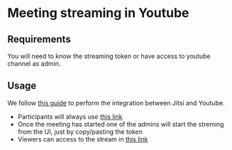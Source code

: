 # Meeting streaming in Youtube

## Requirements

You will need to know the streaming token or have access to youtube channel as admin.

## Usage

We follow [this guide](https://jitsi.org/blog/live-streaming-with-jitsi-and-youtube/) to perform the integration between Jitsi and Youtube.

- Participants will always use [this link](https://meet.jit.si/onebeyond-opensource)
- Once the meeting has started one of the admins will start the streming from the UI, just by copy/pasting the token
- Viewers can access to the stream in [this link](https://www.youtube.com/@onebeyondopensource/live)
